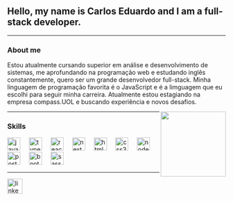 <h2>Hello, my name is Carlos Eduardo and I am a full-stack developer.</h2>
<hr>

<h3>About me</h3>
<p>Estou atualmente cursando superior em análise e desenvolvimento de sistemas, me aprofundando na programação web e estudando inglês constantemente, quero ser um grande desenvolvedor full-stack. Minha linguagem de programação favorita é o JavaScript e é a limguagem que eu escolhi para seguir minha carreira. Atualmente estou estagiando na empresa compass.UOL e buscando experiência e novos desafios.</p>
 
<img align="right" height="150" src="https://i.pinimg.com/originals/19/b2/8c/19b28c8372aaec65623f7ee7332e74be.gif"  />

<hr>

<h3>Skills</h3>

<div align="left">
  <img src="https://cdn.jsdelivr.net/gh/devicons/devicon/icons/javascript/javascript-original.svg" height="30" alt="javascript logo"  />
  <img width="12" />
  <img src="https://cdn.jsdelivr.net/gh/devicons/devicon/icons/typescript/typescript-original.svg" height="30" alt="typescript logo"  />
  <img width="12" />
  <img src="https://cdn.jsdelivr.net/gh/devicons/devicon/icons/react/react-original.svg" height="30" alt="react logo"  />
  <img width="12" />
  <img src="https://www.hacksoft.io/_next/image?url=https%3A%2F%2Fwww.datocms-assets.com%2F98835%2F1684410508-image-7.png&w=640&q=75" height="30" alt="nextJS logo"  />
  <img width="12" />
  <img src="https://cdn.jsdelivr.net/gh/devicons/devicon/icons/html5/html5-original.svg" height="30" alt="html5 logo"  />
  <img width="12" />
  <img src="https://cdn.jsdelivr.net/gh/devicons/devicon/icons/css3/css3-original.svg" height="30" alt="css3 logo"  />
  <img width="12" />
  <img src="https://seeklogo.com/images/N/nodejs-logo-FBE122E377-seeklogo.com.png" height="30" alt="node.js logo"  />
  <img width="12" />
  <img src="https://upload.wikimedia.org/wikipedia/commons/thumb/2/29/Postgresql_elephant.svg/993px-Postgresql_elephant.svg.png" height="30" alt="postgreSQL logo"  />    
  <img width="12" />
  <img src="https://upload.wikimedia.org/wikipedia/commons/thumb/b/b2/Bootstrap_logo.svg/1280px-Bootstrap_logo.svg.png" height="30" alt="bootstrap logo"  />
  <img width="12" />
  <img src="https://upload.wikimedia.org/wikipedia/commons/thumb/9/96/Sass_Logo_Color.svg/1024px-Sass_Logo_Color.svg.png" height="30" alt="sass logo"  />
</div>
<hr>

<div align="left">
  <a href="https://www.linkedin.com/in/carlos-eduardo-moura-lemes-163651270/" target="_blank">
  <img src="https://img.shields.io/static/v1?message=LinkedIn&logo=linkedin&label=&color=0077B5&logoColor=white&labelColor=&style=for-the-badge" height="35" alt="linkedin logo"  />
  </a>
</div>

